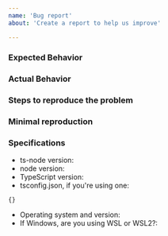 ```yaml
---
name: 'Bug report'
about: 'Create a report to help us improve'

---
```


### Expected Behavior



### Actual Behavior



### Steps to reproduce the problem



### Minimal reproduction



<!--

This link explains why we ask for a minimal reproduction.  Thank you in advance!
https://gist.github.com/Rich-Harris/88c5fc2ac6dc941b22e7996af05d70ff

You can create a reproduction here:
https://github.com/TypeStrong/ts-node-repros
-->

### Specifications

<!-- `ts-node -vv` will print ts-node, node, and TypeScript versions -->
* ts-node version:
* node version:
* TypeScript version:
* tsconfig.json, if you're using one:
```
{}
```
* Operating system and version:
* If Windows, are you using WSL or WSL2?:
